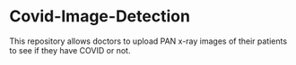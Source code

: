 # Covid-Image-Detection
This repository allows doctors to upload PAN x-ray images of their patients to see if they have COVID or not.
